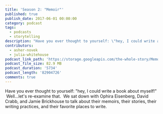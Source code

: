 ```yaml
---
title: 'Season 2: "Memoir"'
published: true
publish_date: 2017-06-01 00:00:00
category: podcast
tags:
  - podcasts
  - storytelling
description: "Have you ever thought to yourself: \"hey, I could write a book about myself!\"  Well...let's re-examine that.  We sat down with Ophira Eisenberg, David Crabb, and Jamie Brickhouse to talk about their memoirs, their stories, their writing practices, and their favorite places to write."
contributors:
  - asher-novek
  - julia-whitehouse
podcast_link_path: 'https://storage.googleapis.com/the-whole-story/Memoir%20Episode%20FINAL%20EDIT%20(1).mp3'
podcast_file_size: 82.9 MB
podcast_duration: '5734'
podcast_length: '82904726'
comments: true
---
```



Have you ever thought to yourself: "hey, I could write a book about myself!" &nbsp;Well...let's re-examine that. &nbsp;We sat down with Ophira Eisenberg, David Crabb, and Jamie Brickhouse to talk about their memoirs, their stories, their writing practices, and their favorite places to write. &nbsp;